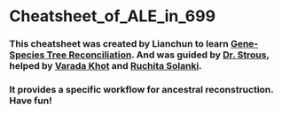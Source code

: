 # Cheatsheet_of_ALE_in_699


### This cheatsheet was created by Lianchun to learn [Gene-Species Tree Reconciliation](https://link.springer.com/protocol/10.1007/978-1-0716-2691-7_9). And was guided by [Dr. Strous](https://github.com/kinestetika), helped by [Varada Khot](https://github.com/vmkhot) and [Ruchita Solanki](https://github.com/Ruchita-0310). 

### It provides a specific workflow for ancestral reconstruction. Have fun! 
